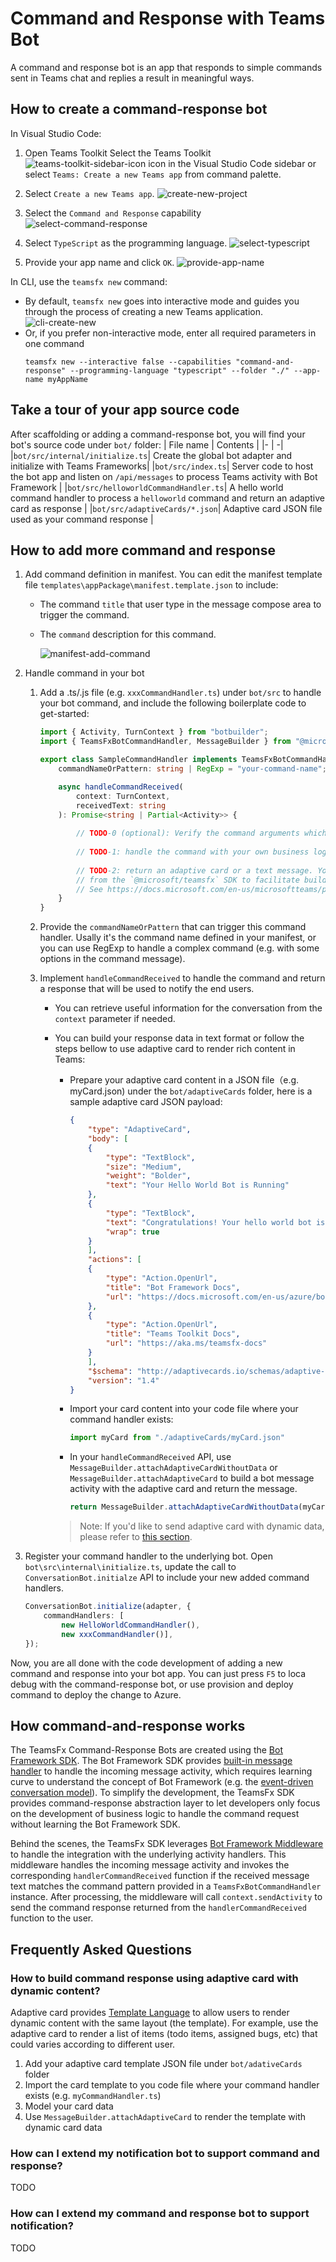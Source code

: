 # Command and Response with Teams Bot
A command and response bot is an app that responds to simple commands sent in Teams chat and replies a result in meaningful ways.

## How to create a command-response bot
In Visual Studio Code:

1. Open Teams Toolkit Select the Teams Toolkit ![teams-toolkit-sidebar-icon](https://user-images.githubusercontent.com/10163840/160794831-e0a370ce-888f-4176-bb26-f16a64b72118.png) icon in the Visual Studio Code sidebar or select `Teams: Create a new Teams app` from command palette.

1. Select `Create a new Teams app`.
    ![create-new-project](https://user-images.githubusercontent.com/10163840/160793793-630fe4dd-ff92-4d43-8bf4-47c12a10e0b5.png)

1. Select the `Command and Response` capability
    ![select-command-response](https://user-images.githubusercontent.com/10163840/160793837-7bb11e26-7608-44ca-8f06-ee7c9597a0f7.png)
    
1. Select `TypeScript` as the programming language.
    ![select-typescript](https://user-images.githubusercontent.com/10163840/160793855-8c5f5821-5dd5-4194-8aa4-17844ae720df.png)

1. Provide your app name and click `OK`.
    ![provide-app-name](https://user-images.githubusercontent.com/10163840/160793811-014c9b88-4fc8-4785-bb51-a861f7433c91.png)

In CLI, use the `teamsfx new` command: 

- By default, `teamsfx new` goes into interactive mode and guides you through the process of creating a new Teams application.
    ![cli-create-new](https://user-images.githubusercontent.com/10163840/160799625-6f956a40-0525-4906-8740-592384b7a9a8.png)
- Or, if you prefer non-interactive mode, enter all required parameters in one command
    ```
    teamsfx new --interactive false --capabilities "command-and-response" --programming-language "typescript" --folder "./" --app-name myAppName
    ```

## Take a tour of your app source code
After scaffolding or adding a command-response bot, you will find your bot's source code under `bot/` folder:
| File name | Contents |
|- | -|
|`bot/src/internal/initialize.ts`| Create the global bot adapter and initialize with Teams Frameworks|
|`bot/src/index.ts`| Server code to host the bot app and listen on `/api/messages` to process Teams activity with Bot Framework |
|`bot/src/helloworldCommandHandler.ts`| A hello world command handler to process a `helloworld` command and return an adaptive card as response |
|`bot/src/adaptiveCards/*.json`| Adaptive card JSON file used as your command response |

## How to add more command and response
1. Add command definition in manifest. You can edit the manifest template file `templates\appPackage\manifest.template.json` to include:
    * The command `title` that user type in the message compose area to trigger the command.
    * The `command` description for this command.

      ![manifest-add-command](https://user-images.githubusercontent.com/10163840/160374446-7fd164d6-63c9-47b2-9bf1-0d6a88731e8d.png)

1. Handle command in your bot
    1. Add a .ts/.js file (e.g. `xxxCommandHandler.ts`) under `bot/src` to handle your bot command, and include the following boilerplate code to get-started:   
        ```typescript
        import { Activity, TurnContext } from "botbuilder";
        import { TeamsFxBotCommandHandler, MessageBuilder } from "@microsoft/teamsfx";

        export class SampleCommandHandler implements TeamsFxBotCommandHandler {
            commandNameOrPattern: string | RegExp = "your-command-name";

            async handleCommandReceived(
                context: TurnContext,
                receivedText: string
            ): Promise<string | Partial<Activity>> {
                
                // TODO-0 (optional): Verify the command arguments which are received from the client if needed.
                
                // TODO-1: handle the command with your own business logic.
                
                // TODO-2: return an adaptive card or a text message. You can leverage `MessageBuilder` utilities
                // from the `@microsoft/teamsfx` SDK to facilitate building message with cards supported in Teams
                // See https://docs.microsoft.com/en-us/microsoftteams/platform/task-modules-and-cards/cards/cards-reference for more details.
            }
        }
        ```

    1. Provide the `commandNameOrPattern` that can trigger this command handler. Usally it's the command name defined in your manifest, or you can use RegExp to handle a complex command (e.g. with some options in the command message).

    1. Implement `handleCommandReceived` to handle the command and return a response that will be used to notify the end users. 
        * You can retrieve useful information for the conversation from the `context` parameter if needed. 
        * You can build your response data in text format or follow the steps bellow to use adaptive card to render rich content in Teams:
            * Prepare your adaptive card content in a JSON file（e.g. myCard.json) under the `bot/adaptiveCards` folder, here is a sample adaptive card JSON payload:
                ```json
                {
                    "type": "AdaptiveCard",
                    "body": [
                    {
                        "type": "TextBlock",
                        "size": "Medium",
                        "weight": "Bolder",
                        "text": "Your Hello World Bot is Running"
                    },
                    {
                        "type": "TextBlock",
                        "text": "Congratulations! Your hello world bot is running. Click the documentation below to learn more about Bots and the Teams Toolkit.",
                        "wrap": true
                    }
                    ],
                    "actions": [
                    {
                        "type": "Action.OpenUrl",
                        "title": "Bot Framework Docs",
                        "url": "https://docs.microsoft.com/en-us/azure/bot-service/?view=azure-bot-service-4.0"
                    },
                    {
                        "type": "Action.OpenUrl",
                        "title": "Teams Toolkit Docs",
                        "url": "https://aka.ms/teamsfx-docs"
                    }
                    ],
                    "$schema": "http://adaptivecards.io/schemas/adaptive-card.json",
                    "version": "1.4"
                }
                ```

            * Import your card content into your code file where your command handler exists:
              ```typescript
              import myCard from "./adaptiveCards/myCard.json"
              ```

            * In your `handleCommandReceived` API, use `MessageBuilder.attachAdaptiveCardWithoutData` or `MessageBuilder.attachAdaptiveCard` to build a bot message activity with the adaptive card and return the message.
                ```typescript              
                return MessageBuilder.attachAdaptiveCardWithoutData(myCard);
                ```

            > Note: If you'd like to send adaptive card with dynamic data, please refer to [this section](#how-to-build-command-response-using-adaptive-card-with-dynamic-content).
  

1. Register your command handler to the underlying bot.
Open `bot\src\internal\initialize.ts`, update the call to `ConversationBot.initialze` API to include your new added command handlers.

    ```typescript
    ConversationBot.initialize(adapter, { 
        commandHandlers: [
            new HelloWorldCommandHandler(),
            new xxxCommandHandler()],
    });
    ```

Now, you are all done with the code development of adding a new command and response into your bot app. You can just press `F5` to loca debug with the command-response bot, or use provision and deploy command to deploy the change to Azure.

## How command-and-response works
The TeamsFx Command-Response Bots are created using the [Bot Framework SDK](https://docs.microsoft.com/en-us/azure/bot-service/bot-builder-basics?view=azure-bot-service-4.0). The Bot Framework SDK provides [built-in message handler](https://docs.microsoft.com/en-us/microsoftteams/platform/bots/bot-basics?tabs=javascript#teams-activity-handlers) to handle the incoming message activity, which requires learning curve to understand the concept of Bot Framework (e.g. the [event-driven conversation model](https://docs.microsoft.com/en-us/azure/bot-service/bot-activity-handler-concept?view=azure-bot-service-4.0&tabs=javascript)). To simplify the development, the TeamsFx SDK provides command-response abstraction layer to let developers only focus on the development of business logic to handle the command request without learning the Bot Framework SDK.

Behind the scenes, the TeamsFx SDK leverages [Bot Framework Middleware](https://docs.microsoft.com/en-us/azure/bot-service/bot-builder-concept-middleware?view=azure-bot-service-4.0) to handle the integration with the underlying activity handlers. This middleware handles the incoming message activity and invokes the corresponding `handlerCommandReceived` function if the received message text matches the command pattern provided in a `TeamsFxBotCommandHandler` instance. After processing, the middleware will call `context.sendActivity` to send the command response returned from the `handlerCommandReceived` function to the user.

## Frequently Asked Questions

### How to build command response using adaptive card with dynamic content?
Adaptive card provides [Template Language](https://docs.microsoft.com/en-us/adaptive-cards/templating/) to allow users to render dynamic content with the same layout (the template). For example, use the adaptive card to render a list of items (todo items, assigned bugs, etc) that could varies according to different user. 

1. Add your adaptive card template JSON file under `bot/adativeCards` folder
1. Import the card template to you code file where your command handler exists (e.g. `myCommandHandler.ts`)
1. Model your card data
1. Use `MessageBuilder.attachAdaptiveCard` to render the template with dynamic card data

### How can I extend my notification bot to support command and response?
TODO

### How can I extend my command and response bot to support notification?
TODO